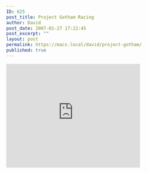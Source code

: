 ```yaml
---
ID: 625
post_title: Project Gotham Racing
author: David
post_date: 2007-01-27 17:22:45
post_excerpt: ""
layout: post
permalink: https://macs.local/david/project-gotham/
published: true
---
```

<code><embed src="http://www.davidwindham.org/video/projectgothamracing2.mov" width="360" height="280" pluginspage="http://www.apple.com/quicktime/download/" autoplay="false"></embed></code>